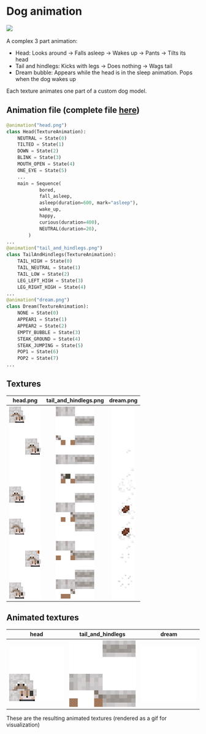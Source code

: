 # Dog animation
<img src="dog.gif" width="400" style="image-rendering: pixelated; image-rendering: -moz-crisp-edges; image-rendering: crisp-edges;"/>

A complex 3 part animation:
- Head: Looks around -> Falls asleep -> Wakes up -> Pants -> Tilts its head
- Tail and hindlegs: Kicks with legs -> Does nothing -> Wags tail
- Dream bubble: Appears while the head is in the sleep animation. Pops when the dog wakes up

Each texture animates one part of a custom dog model.

## Animation file (complete file [here](dog.animation.py))
```python
@animation("head.png")
class Head(TextureAnimation):
    NEUTRAL = State(0)
    TILTED = State(1)
    DOWN = State(2)
    BLINK = State(3)
    MOUTH_OPEN = State(4)
    ONE_EYE = State(5)
    ...
    main = Sequence(
            bored,
            fall_asleep,
            asleep(duration=600, mark="asleep"),
            wake_up,
            happy,
            curious(duration=400),
            NEUTRAL(duration=20),
        )
...
@animation("tail_and_hindlegs.png")
class TailAndHindlegs(TextureAnimation):
    TAIL_HIGH = State(0)
    TAIL_NEUTRAL = State(1)
    TAIL_LOW = State(2)
    LEG_LEFT_HIGH = State(3)
    LEG_RIGHT_HIGH = State(4)
...
@animation("dream.png")
class Dream(TextureAnimation):
    NONE = State(0)
    APPEAR1 = State(1)
    APPEAR2 = State(2)
    EMPTY_BUBBLE = State(3)
    STEAK_GROUND = State(4)
    STEAK_JUMPING = State(5)
    POP1 = State(6)
    POP2 = State(7)
...
```

## Textures
<table>
  <tr>
    <th>head.png</th>
    <th>tail_and_hindlegs.png</th>
    <th>dream.png</th>
  </tr>
  <tr>
    <th><img src="head.png" height="500" style="image-rendering: pixelated; image-rendering: -moz-crisp-edges; image-rendering: crisp-edges;"/></th>
    <th><img src="tail_and_hindlegs.png" height="500" style="image-rendering: pixelated; image-rendering: -moz-crisp-edges; image-rendering: crisp-edges;"/></th>
    <th><img src="dream.png" height="500" style="image-rendering: pixelated; image-rendering: -moz-crisp-edges; image-rendering: crisp-edges;"/></th>
  </tr>
</table>

## Animated textures
<table>
  <tr>
    <th>head</th>
    <th>tail_and_hindlegs</th>
    <th>dream</th>
  </tr>
  <tr>
    <th><img src="head.gif" width="200" style="image-rendering: pixelated; image-rendering: -moz-crisp-edges; image-rendering: crisp-edges;"/></th>
    <th><img src="tail_and_hindlegs.gif" width="200" style="image-rendering: pixelated; image-rendering: -moz-crisp-edges; image-rendering: crisp-edges;"/></th>
    <th><img src="dream.gif" width="200" style="image-rendering: pixelated; image-rendering: -moz-crisp-edges; image-rendering: crisp-edges;"/></th>
  </tr>
</table>

These are the resulting animated textures (rendered as a gif for visualization)
